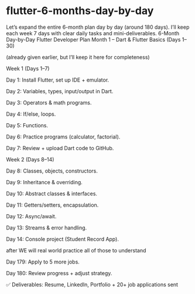 # flutter-6-months-day-by-day
Let’s expand the entire 6-month plan day by day (around 180 days). I’ll keep each week 7 days with clear daily tasks and mini-deliverables.
6-Month Day-by-Day Flutter Developer Plan
Month 1 – Dart & Flutter Basics (Days 1–30)

(already given earlier, but I’ll keep it here for completeness)

Week 1 (Days 1–7)

Day 1: Install Flutter, set up IDE + emulator.

Day 2: Variables, types, input/output in Dart.

Day 3: Operators & math programs.

Day 4: If/else, loops.

Day 5: Functions.

Day 6: Practice programs (calculator, factorial).

Day 7: Review + upload Dart code to GitHub.


Week 2 (Days 8–14)

Day 8: Classes, objects, constructors.

Day 9: Inheritance & overriding.

Day 10: Abstract classes & interfaces.

Day 11: Getters/setters, encapsulation.

Day 12: Async/await.

Day 13: Streams & error handling.

Day 14: Console project (Student Record App).


after WE will real world practice all of those to understand

 









Day 179: Apply to 5 more jobs.

Day 180: Review progress + adjust strategy.

✅ Deliverables: Resume, LinkedIn, Portfolio + 20+ job applications sent
